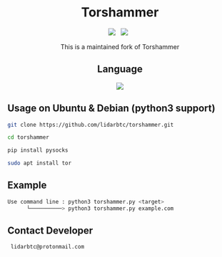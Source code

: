 <div align=center>
 
# Torshammer
 <p>
 <img src="https://img.shields.io/github/stars/lidarbtc/torshammer?color=%23DF0067&style=for-the-badge"/> &nbsp;
 <img src="https://img.shields.io/github/forks/lidarbtc/torshammer?color=%239999FF&style=for-the-badge"/> &nbsp;
 
This is a maintained fork of Torshammer

## Language</br>

<img src="https://img.shields.io/badge/Python-FFDD00?style=for-the-badge&logo=python&logoColor=blue"/></br>

</div>

## Usage on Ubuntu & Debian (python3 support)

```sh
git clone https://github.com/lidarbtc/torshammer.git

cd torshammer

pip install pysocks

sudo apt install tor

```

## Example

```sh
Use command line : python3 torshammer.py <target>
      └──────────> python3 torshammer.py example.com
```

## Contact Developer

```sh
 lidarbtc@protonmail.com
```
